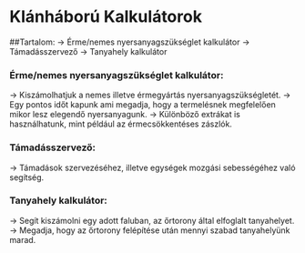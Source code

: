 # Klánháború Kalkulátorok

##Tartalom:
-> Érme/nemes nyersanyagszükséglet kalkulátor
-> Támadásszervező
-> Tanyahely kalkulátor

### Érme/nemes nyersanyagszükséglet kalkulátor:
-> Kiszámolhatjuk a nemes illetve érmegyártás nyersanyagszükségletét.
-> Egy pontos időt kapunk ami megadja, hogy a termelésnek megfelelően mikor lesz
elegendő nyersanyagunk.
-> Különböző extrákat is használhatunk, mint például az érmecsökkentéses zászlók.


### Támadásszervező:
-> Támadások szervezéséhez, illetve egységek mozgási sebességéhez való segítség.


### Tanyahely kalkulátor:
-> Segít kiszámolni egy adott faluban, az őrtorony által elfoglalt tanyahelyet.
-> Megadja, hogy az őrtorony felépítése után mennyi szabad tanyahelyünk marad.
